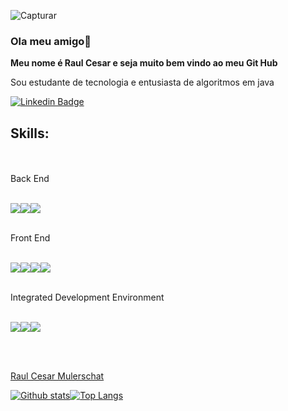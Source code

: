 
![Capturar](https://user-images.githubusercontent.com/37316110/141213086-8919e60b-614a-40cc-b996-5b469d2d95f8.PNG)












### Ola meu amigo👋



**Meu nome é Raul Cesar e seja muito bem vindo ao meu Git Hub** 

Sou estudante de tecnologia e entusiasta de algoritmos em java

<p>
 
  [![Linkedin Badge](https://img.shields.io/badge/-LinkedIn-blue?style=flat-square&logo=Linkedin&logoColor=white&link=https://www.linkedin.com/in/raulcesarmulerschat/)](https://www.linkedin.com/in/raulcesarmulerschat/)
  
  </p>


<H2>Skills:</H2> </BR>
</br>
Back End
</br>
</br>
<P>
<img src="https://img.icons8.com/color/100/000000/c-sharp-logo.png"/><img src="https://img.icons8.com/color/96/000000/java-coffee-cup-logo--v1.png"/><img src="https://img.icons8.com/color/96/000000/microsoft-sql-server.png"/>
 </p>
 </br>
 Front End
 </br>
 </br>
 <P>
 <img src="https://img.icons8.com/color/96/000000/bootstrap.png"/><img src="https://img.icons8.com/color/96/000000/html-5--v1.png"/><img src="https://img.icons8.com/color/96/000000/css3.png"/><img src="https://img.icons8.com/color/96/000000/javascript--v1.png"/>
  </p>
 </br>
 Integrated Development Environment
 </br>
 </br>
  <P>
 <img src="https://img.icons8.com/fluency/96/000000/visual-studio-2019.png"/><img src="https://img.icons8.com/fluency/96/000000/visual-studio-code-2019.png"/><img src="https://img.icons8.com/officel/96/000000/java-eclipse.png"/></P>
  </p>
</br>
</br>




 
<p>
 
  <div class="badge-base LI-profile-badge" data-locale="pt_BR" data-size="large" data-theme="dark" data-type="HORIZONTAL" data-vanity="raulcesarmulerschat" data-version="v1"><a class="badge-base__link LI-simple-link" href="https://br.linkedin.com/in/raulcesarmulerschat?trk=profile-badge">Raul Cesar Mulerschat</a></div>
 
 </p>

 
 
 </p>








[![Github stats](https://github-readme-stats.vercel.app/api?username=RaulCesarM&show_icons=true&theme=radical)](https://github.com/anuraghazra/github-readme-stats)[![Top Langs](https://github-readme-stats.vercel.app/api/top-langs/?username=RaulCesarM&langs_count=3)](https://github.com/anuraghazra/github-readme-stats)
</br>

